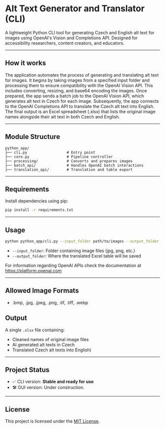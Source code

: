 # Alt Text Generator and Translator (CLI)

A lightweight Python CLI tool for generating Czech and English alt text for images using OpenAI's Vision and Completions API. Designed for accessibility researchers, content creators, and educators.

---

## How it works

The application automates the process of generating and translating alt text for images. It begins by taking images from a specified input folder and processing them to ensure compatibility with the OpenAI Vision API. This includes converting, resizing, and base64 encoding the images. Once prepared, the app sends a batch job to the OpenAI Vision API, which generates alt text in Czech for each image. Subsequently, the app connects to the OpenAI Completions API to translate the Czech alt text into English. The final output is an Excel spreadsheet (.xlsx) that lists the original image names alongside their alt text in both Czech and English.

---

## Module Structure

```
python_app/
├── cli.py                  # Entry point
├── core.py                 # Pipeline controller
├── processing/             # Converts and prepares images
├── batch_api/              # Handles OpenAI batch interactions
├── translation_api/        # Translation and table export
```

---

## Requirements

Install dependencies using pip:

```bash
pip install -r requirements.txt
```

---

## Usage

```bash
python python_app/cli.py --input_folder path/to/images --output_folder path/to/save
```

- `--input_folder`: Folder containing image files (jpg, png, etc.)
- `--output_folder`: Where the translated Excel table will be saved

For information regarding OpenAI APIs check the documentation at https://platform.openai.com

---

## Allowed Image Formats
- .bmp, .jpg, .jpeg, .png, .tif, .tiff, .webp

## Output

A single `.xlsx` file containing:

- Cleaned names of original image files
- AI generated alt texts in Czech
- Translated Czech alt texts into English)

---

## Project Status

- ✅ CLI version: **Stable and ready for use**
- 🛠 GUI version: Under construction.

---

## License

This project is licensed under the [MIT License](LICENSE).
